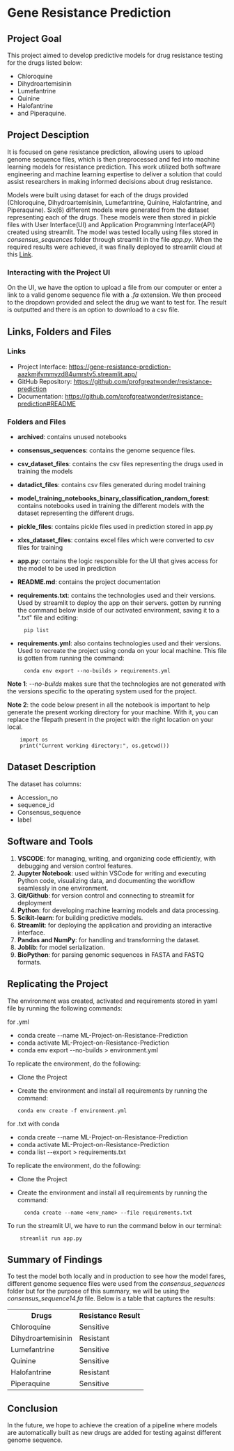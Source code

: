 # Gene Resistance Prediction

## Project Goal

This project aimed to develop predictive models for drug resistance testing for the drugs listed below:

- Chloroquine
- Dihydroartemisinin
- Lumefantrine
- Quinine
- Halofantrine
- and Piperaquine.

## Project Desciption

It is focused on gene resistance prediction, allowing users to upload genome sequence files, which is then preprocessed and fed into machine learning models for resistance prediction. This work utilized both software engineering and machine learning expertise to deliver a solution that could assist researchers in making informed decisions about drug resistance.

Models were built using dataset for each of the drugs provided (Chloroquine, Dihydroartemisinin, Lumefantrine, Quinine, Halofantrine, and Piperaquine). Six(6) different models were generated from the dataset representing each of the drugs. These models were then stored in pickle files with User Interface(UI) and Application Programming Interface(API) created using streamlit. The model was tested locally using files stored in _consensus_sequences_ folder through streamlit in the file _app.py_. When the required results were achieved, it was finally deployed to streamlit cloud at this [Link](https://gene-resistance-prediction-aazkmjfvmmyzd84umrstv5.streamlit.app/).

### Interacting with the Project UI

On the UI, we have the option to upload a file from our computer or enter a link to a valid genome sequence file with a _.fa_ extension. We then proceed to the dropdown provided and select the drug we want to test for. The result is outputted and there is an option to download to a csv file.

## Links, Folders and Files

### Links

- Project Interface: https://gene-resistance-prediction-aazkmjfvmmyzd84umrstv5.streamlit.app/
- GitHub Repository: https://github.com/profgreatwonder/resistance-prediction
- Documentation: https://github.com/profgreatwonder/resistance-prediction#README

### Folders and Files

- **archived**: contains unused notebooks
- **consensus_sequences**: contains the genome sequence files.
- **csv_dataset_files**: contains the csv files representing the drugs used in training the models
- **datadict_files**: contains csv files generated during model training
- **model_training_notebooks_binary_classification_random_forest**: contains notebooks used in training the different models with the dataset representing the different drugs.
- **pickle_files**: contains pickle files used in prediction stored in app.py
- **xlxs_dataset_files**: contains excel files which were converted to csv files for training
- **app.py**: contains the logic responsible for the UI that gives access for the model to be used in prediction
- **README.md**: contains the project documentation
- **requirements.txt**: contains the technologies used and their versions. Used by streamlit to deploy the app on their servers. gotten by running the command below inside of our activated environment, saving it to a ".txt" file and editing:

        pip list

- **requirements.yml**: also contains technologies used and their versions. Used to recreate the project using conda on your local machine. This file is gotten from running the command:

        conda env export --no-builds > requirements.yml

**Note 1**: _--no-builds_ makes sure that the technologies are not generated with the versions specific to the operating system used for the project.

**Note 2**: the code below present in all the notebook is important to help generate the present working directory for your machine. With it, you can replace the filepath present in the project with the right location on your local.

        import os
        print("Current working directory:", os.getcwd())

## Dataset Description

The dataset has columns:

- Accession_no
- sequence_id
- Consensus_sequence
- label

## Software and Tools

1. **VSCODE**: for managing, writing, and organizing code efficiently, with debugging and version control features.
2. **Jupyter Notebook**: used within VSCode for writing and executing Python code, visualizing data, and documenting the workflow seamlessly in one environment.
3. **Git/Github**: for version control and connecting to streamlit for deployment
4. **Python**: for developing machine learning models and data processing.
5. **Scikit-learn**: for building predictive models.
6. **Streamlit**: for deploying the application and providing an interactive interface.
7. **Pandas and NumPy**: for handling and transforming the dataset.
8. **Joblib**: for model serialization.
9. **BioPython**: for parsing genomic sequences in FASTA and FASTQ formats.

## Replicating the Project

The environment was created, activated and requirements stored in yaml file by running the following commands:

for .yml

- conda create --name ML-Project-on-Resistance-Prediction
- conda activate ML-Project-on-Resistance-Prediction
- conda env export --no-builds > environment.yml

To replicate the environment, do the following:

- Clone the Project
- Create the environment and install all requirements by running the command:

      conda env create -f environment.yml

for .txt with conda

- conda create --name ML-Project-on-Resistance-Prediction
- conda activate ML-Project-on-Resistance-Prediction
- conda list --export > requirements.txt

To replicate the environment, do the following:

- Clone the Project
- Create the environment and install all requirements by running the command:

        conda create --name <env_name> --file requirements.txt

To run the streamlit UI, we have to run the command below in our terminal:

        streamlit run app.py

## Summary of Findings

To test the model both locally and in production to see how the model fares, different genome sequence files were used from the _consensus_sequences_ folder but for the purpose of this summary, we will be using the _consensus_sequence14.fa_ file. Below is a table that captures the results:

<div align = "center">
<table>
        <tr>
                <th>Drugs</th>
                <th>Resistance Result</th>
        </tr>
        <tr>
                <td>Chloroquine</td>
                <td>Sensitive</td>
        </tr>
        <tr>
                <td>Dihydroartemisinin</td>
                <td>Resistant</td>
        </tr>  
        <tr>
                <td>Lumefantrine</td>
                <td>Sensitive</td>
        </tr>
        <tr>
                <td>Quinine</td>
                <td>Sensitive</td>
        </tr>
        <tr>
                <td>Halofantrine</td>
                <td>Resistant</td>
        </tr>
        <tr>
                <td>Piperaquine</td>
                <td>Sensitive</td>
        </tr>

</table>
</div>

## Conclusion

In the future, we hope to achieve the creation of a pipeline where models are automatically built as new drugs are added for testing against different genome sequence.
